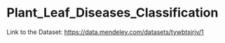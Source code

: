 # Plant_Leaf_Diseases_Classification

Link to the Dataset: https://data.mendeley.com/datasets/tywbtsjrjv/1
